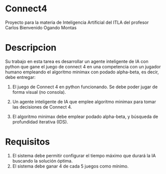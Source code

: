 # Connect4
Proyecto para la materia de Inteligencia Artificial del ITLA del profesor Carlos Bienvenido Ogando Montas

# Descripcion
Su trabajo en esta tarea es desarrollar un agente inteligente de IA con python que
gane el juego de connect 4 en una competencia con un jugador humano empleando
el algoritmo minimax con podado alpha-beta, es decir, debe entregar:

1. El juego de Connect 4 en python funcionando. Se debe poder jugar de forma
visual (no consola).

2. Un agente inteligente de IA que emplee algoritmo minimax para tomar las
decisiones de Connect 4.

3. El algoritmo minimax debe emplear podado alpha-beta, y búsqueda de
profundidad iterativa (IDS).

# Requisitos
1. El sistema debe permitir configurar el tiempo máximo que durará la IA
buscando la solución óptima.
2. El sistema debe ganar 4 de cada 5 juegos como mínimo.
